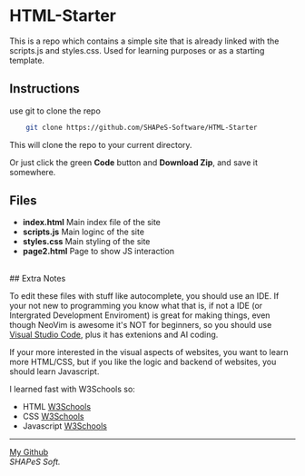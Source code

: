 # HTML-Starter

This is a repo which contains a simple site that is already linked with the scripts.js and styles.css. Used for learning purposes or as a starting template.

## Instructions
use git to clone the repo
```bash
    git clone https://github.com/SHAPeS-Software/HTML-Starter
```

This will clone the repo to your current directory.

Or just click the green **Code** button and **Download Zip**, and save it somewhere.

## Files

- **index.html** 
Main index file of the site
- **scripts.js**
Main loginc of the site
- **styles.css**
Main styling of the site
- **page2.html**
Page to show JS interaction
<br>
## Extra Notes

To edit these files with stuff like autocomplete, you should use an IDE.
If your not new to programming you know what that is, if not a IDE (or Intergrated Development Enviroment) is great for making things, even though NeoVim is awesome
it's NOT for beginners, so you should use <a href="https://code.visualstudio.com/">Visual Studio Code</a>, plus it has extenions and AI coding.

If your more interested in the visual aspects of websites, you want to learn more HTML/CSS, but if you like the logic and backend of websites, you should learn Javascript.

I learned fast with W3Schools so:
- HTML <a href="https://www.w3schools.com/html/">W3Schools</a>
- CSS <a href="https://www.w3schools.com/css/">W3Schools</a>
- Javascript <a href="https://www.w3schools.com/js/">W3Schools</a>
<hr>
<a href="https://github.com/SHAPE-Software/">My Github</a>
<br>
<i>SHAPeS Soft.</i>
